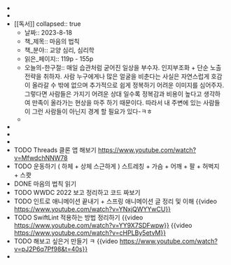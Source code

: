 -
-
- [[독서]]
  collapsed:: true
	- 날짜:: 2023-8-18
	- 책_제목:: 마음의 법칙
	- 책_분야:: 교양 심리, 심리학
	- 읽은_페이지:: 119p - 155p
	- 오늘의-한구절:: 매일 습관처럼 굳어진 일상을 부수자. 인지부조화 + 단순 노출 전략을 취하자. 사람 누구에게나 많은 얼굴을 비춘다는 사실은 자연스럽게 호감이 올라갈 수 밖에 없으며 추가적으로 쉽게 정복하기 어려운 이미지를 심어주자. 그렇다면 사람들은 가지기 어려운 상대 일수록 정복감과 비용이 높다고 생각하여 만족이 올라가는 현상을 마주 하기 때문이다. 따라서 내 주변에 있는 사람들이 그런 사람들이 아닌지 경계 할 필요가 있다-ㅋㅎ
	-
-
-
-
- TODO Threads 클론 앱 해보기
  https://www.youtube.com/watch?v=MfwdchNNW78
- TODO 운동하기 ( 하체 + 상체 스근하게 ) 
  스트레칭 + 가슴 + 어깨 + 팔 + 허벅지 + 스쾃
- DONE 마음의 법칙 읽기
- TODO WWDC 2022 보고 정리하고 코드 짜보기
- TODO 인트로 애니메이션 끝내기 + 스프링 애니메이션 글 정리 및 이해
  {{video https://www.youtube.com/watch?v=YNxjQWYYwCU}}
- TODO SwiftLint 적용하는 방법 정리하기 
  {{video https://www.youtube.com/watch?v=YY9X7SDFwpw}}
  {{video https://www.youtube.com/watch?v=cHPLBy5etvM}}
- TODO 해보고 싶은거 만들기 ㅋ 
  {{video https://www.youtube.com/watch?v=pJ2P6q7Pf98&t=40s}}
-